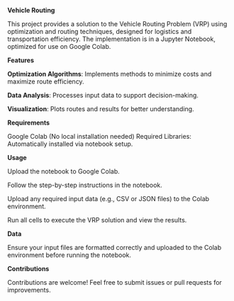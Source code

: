 **Vehicle Routing**

This project provides a solution to the Vehicle Routing Problem (VRP) using optimization and routing techniques, designed for logistics and transportation efficiency. The implementation is in a Jupyter Notebook, optimized for use on Google Colab.




**Features**

**Optimization Algorithms**: Implements methods to minimize costs and maximize route efficiency.

**Data Analysis**: Processes input data to support decision-making.

**Visualization**: Plots routes and results for better understanding.




**Requirements**

Google Colab (No local installation needed)
Required Libraries: Automatically installed via notebook setup.


**Usage**

Upload the notebook to Google Colab.

Follow the step-by-step instructions in the notebook.

Upload any required input data (e.g., CSV or JSON files) to the Colab environment.

Run all cells to execute the VRP solution and view the results.


**Data**

Ensure your input files are formatted correctly and uploaded to the Colab environment before running the notebook.



**Contributions**

Contributions are welcome! Feel free to submit issues or pull requests for improvements.

